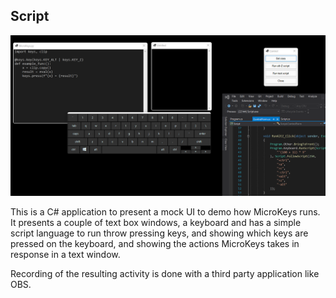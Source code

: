 ## Script

![](images/preview.png)

This is a C# application to present a mock UI to demo how MicroKeys runs.  It presents a couple of text box windows, a keyboard and has a simple script language to run throw pressing keys, and showing which keys are pressed on the keyboard, and showing the actions MicroKeys takes in response in a text window.

Recording of the resulting activity is done with a third party application like OBS.
